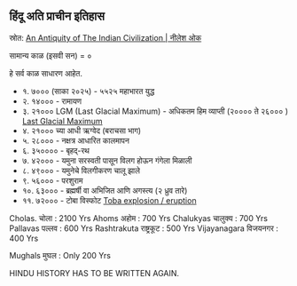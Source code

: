 ## हिंदू अति प्राचीन इतिहास

स्रोत: [An Antiquity of The Indian Civilization | नीलेश ओक](https://www.youtube.com/watch?v=9b3oiGhoPow)

सामान्य काळ (इसवी सन) = ०

हे सर्व काळ साधारण आहेत.

- १. ७००० (साका २०२५) - ५५२५  महाभारत युद्ध
- २. १४०००  - रामायण
- ३. २१०००  LGM (Last Glacial Maximum) - अधिकतम हिम व्याप्ती (२०००० ते २६००० ) [Last Glacial Maximum](https://en.wikipedia.org/wiki/Last_Glacial_Maximum)
- ४. २१००० च्या आधी ऋग्वेद (बराचसा भाग)
- ५. २८००० - नक्षत्र आधारित कालमापन
- ६. ३५०००० - बृहद्-रथ
- ७. ४२००० - यमुना सरस्वती पासून विलग होऊन गंगेला मिळाली
- ८. ४९००० - यमुनेचे विलगीकरण चालू झाले
- ९. ५६००० - परशुराम
- १०. ६३००० - ब्रह्मर्षी वा अभिजित आणि अगस्त्य (२ ध्रुव तारे)
- ११. ७२००० - टोबा विस्फोट [Toba explosion / eruption](https://en.wikipedia.org/wiki/Youngest_Toba_eruption#Toba_catastrophe_theory)


Cholas. चोला             : 2100 Yrs 
Ahoms  अहोम            : 700 Yrs
Chalukyas चालुक्य      : 700 Yrs
Pallavas   पल्लव         : 600 Yrs
Rashtrakuta राष्ट्रकूट    : 500 Yrs 
Vijayanagara विजयनगर   : 400 Yrs 

Mughals  मुघल          : Only 200 Yrs

HINDU HISTORY HAS TO BE WRITTEN AGAIN.
